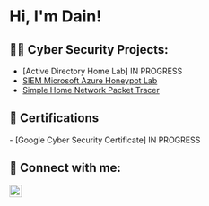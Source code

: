 <h1>Hi, I'm Dain!

<h2>👨‍💻 Cyber Security Projects:</h2>

  - [Active Directory Home Lab] IN PROGRESS
  - [SIEM Microsoft Azure Honeypot Lab](https://github.com/Dain8989/SIEM-Azure-Lab)
  - [Simple Home Network Packet Tracer](https://github.com/Dain8989/simple-home-network)


<h2>🥇 Certifications</h2>
- [Google Cyber Security Certificate] IN PROGRESS


<h2> 🤳 Connect with me:</h2>


[<img align="left" alt="JoshMadakor | LinkedIn" width="22px" src="https://cdn.jsdelivr.net/npm/simple-icons@v3/icons/linkedin.svg" />][linkedin]





[linkedin]: https://www.linkedin.com/in/dainmartindale/

<!--


Here are some ideas to get you started:

- 🔭 I’m currently working on ...
- 🌱 I’m currently learning ...
- 👯 I’m looking to collaborate on ...
- 🤔 I’m looking for help with ...
- 💬 Ask me about ...
- 📫 How to reach me: ...
- 😄 Pronouns: ...
- ⚡ Fun fact: ...
-->
